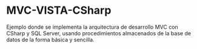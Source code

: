 # MVC-VISTA-CSharp
Ejemplo donde se implementa la arquitectura de desarrollo MVC con CSharp y SQL Server, usando procedimientos almacenados de la base de datos de la forma básica y sencilla.
